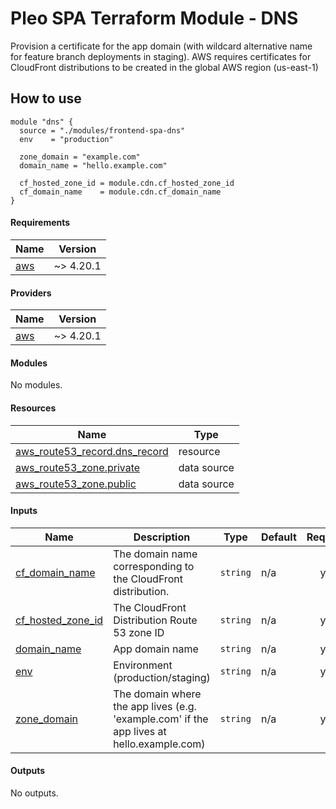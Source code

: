 # Pleo SPA Terraform Module - DNS

Provision a certificate for the app domain (with wildcard alternative name for
feature branch deployments in staging). AWS requires certificates for CloudFront
distributions to be created in the global AWS region (us-east-1)

## How to use

```hcl
module "dns" {
  source = "./modules/frontend-spa-dns"
  env    = "production"

  zone_domain = "example.com"
  domain_name = "hello.example.com"

  cf_hosted_zone_id = module.cdn.cf_hosted_zone_id
  cf_domain_name    = module.cdn.cf_domain_name
}
```

<!-- BEGIN_TF_DOCS -->

#### Requirements

| Name                                                   | Version   |
| ------------------------------------------------------ | --------- |
| <a name="requirement_aws"></a> [aws](#requirement_aws) | ~> 4.20.1 |

#### Providers

| Name                                             | Version   |
| ------------------------------------------------ | --------- |
| <a name="provider_aws"></a> [aws](#provider_aws) | ~> 4.20.1 |

#### Modules

No modules.

#### Resources

| Name                                                                                                                        | Type        |
| --------------------------------------------------------------------------------------------------------------------------- | ----------- |
| [aws_route53_record.dns_record](https://registry.terraform.io/providers/hashicorp/aws/latest/docs/resources/route53_record) | resource    |
| [aws_route53_zone.private](https://registry.terraform.io/providers/hashicorp/aws/latest/docs/data-sources/route53_zone)     | data source |
| [aws_route53_zone.public](https://registry.terraform.io/providers/hashicorp/aws/latest/docs/data-sources/route53_zone)      | data source |

#### Inputs

| Name                                                                                 | Description                                                                               | Type     | Default | Required |
| ------------------------------------------------------------------------------------ | ----------------------------------------------------------------------------------------- | -------- | ------- | :------: |
| <a name="input_cf_domain_name"></a> [cf_domain_name](#input_cf_domain_name)          | The domain name corresponding to the CloudFront distribution.                             | `string` | n/a     |   yes    |
| <a name="input_cf_hosted_zone_id"></a> [cf_hosted_zone_id](#input_cf_hosted_zone_id) | The CloudFront Distribution Route 53 zone ID                                              | `string` | n/a     |   yes    |
| <a name="input_domain_name"></a> [domain_name](#input_domain_name)                   | App domain name                                                                           | `string` | n/a     |   yes    |
| <a name="input_env"></a> [env](#input_env)                                           | Environment (production/staging)                                                          | `string` | n/a     |   yes    |
| <a name="input_zone_domain"></a> [zone_domain](#input_zone_domain)                   | The domain where the app lives (e.g. 'example.com' if the app lives at hello.example.com) | `string` | n/a     |   yes    |

#### Outputs

No outputs.

<!-- END_TF_DOCS -->
